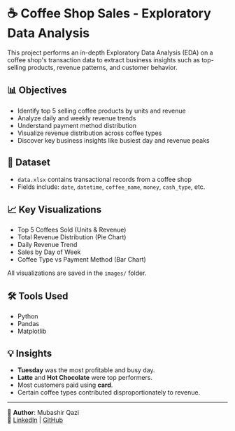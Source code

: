 # ☕ Coffee Shop Sales - Exploratory Data Analysis

This project performs an in-depth Exploratory Data Analysis (EDA) on a coffee shop's transaction data to extract business insights such as top-selling products, revenue patterns, and customer behavior.

## 📊 Objectives

- Identify top 5 selling coffee products by units and revenue
- Analyze daily and weekly revenue trends
- Understand payment method distribution
- Visualize revenue distribution across coffee types
- Discover key business insights like busiest day and revenue peaks

## 📁 Dataset

- `data.xlsx` contains transactional records from a coffee shop
- Fields include: `date`, `datetime`, `coffee_name`, `money`, `cash_type`, etc.

## 📈 Key Visualizations

- Top 5 Coffees Sold (Units & Revenue)
- Total Revenue Distribution (Pie Chart)
- Daily Revenue Trend
- Sales by Day of Week
- Coffee Type vs Payment Method (Bar Chart)

All visualizations are saved in the `images/` folder.

## 🛠 Tools Used

- Python
- Pandas
- Matplotlib

## 💡 Insights

- **Tuesday** was the most profitable and busy day.
- **Latte** and **Hot Chocolate** were top performers.
- Most customers paid using **card**.
- Certain coffee types contributed disproportionately to revenue.

---

📌 **Author**: Mubashir Qazi  
🔗 [LinkedIn](https://linkedin.com/in/qazimubashir045) | [GitHub](https://github.com/qazimubashir045)
